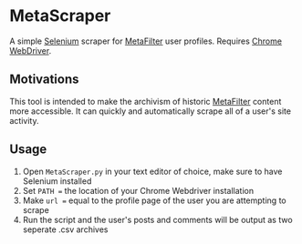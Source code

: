 # MetaScraper

A simple [Selenium](https://www.selenium.dev/) scraper for [MetaFilter](https://www.metafilter.com/) user profiles. Requires [Chrome WebDriver](https://chromedriver.chromium.org/).

## Motivations

This tool is intended to make the archivism of historic [MetaFilter](https://www.metafilter.com/) content more accessible. It can quickly and automatically scrape all of a user's site activity.

## Usage

1. Open `MetaScraper.py` in your text editor of choice, make sure to have Selenium installed
1. Set `PATH =`  the location of your Chrome Webdriver installation
1. Make `url =`  equal to the profile page of the user you are attempting to scrape
1. Run the script and the user's posts and comments will be output as two seperate .csv archives
